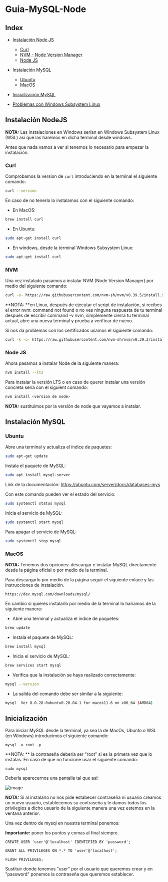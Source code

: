 # Guia-MySQL-Node

## **Index** 


- [Instalación Node JS](#Instalación-NodeJS)
  - [Curl](#Curl)
  - [NVM - Node Version Manager](#NVM)
  - [Node JS](#Node-JS)

  
- [Instalación MySQL](#Instalación-MySQL)
  - [Ubuntu](#Ubuntu)
  - [MacOS](#MacOS)
- [Inicialización MySQL](#Inicialización)
- [Problemas con Windows Subsystem Linux](#)

## Instalación NodeJS

**NOTA:** Las instalaciones en Windows serían en Windows Subsystem Linux (WSL) así que las haremos en dicha terminal desde windows.

Antes que nada vamos a ver si tenemos lo necesario para empezar la instalación.

### Curl

Comprobamos la version de ```curl``` introduciendo en la terminal el siguiente comando:

```bash
curl --version
```

En caso de no tenerlo lo instalamos con el siguiente comando: 
- En MacOS:

```bash
brew install curl
```

- En Ubuntu:
```bash
sudo apt-get install curl
```

- En windows, desde la terminal Windows Subsystem Linux:
```bash
sudo apt-get install curl
```
### NVM
Una vez instalado pasamos a instalar NVM (Node Version Manager) por medio del siguiente comando:

```bash
curl -o- https://raw.githubusercontent.com/nvm-sh/nvm/v0.39.5/install.sh | bash
```


**NOTA: **en Linux, después de ejecutar el script de instalación, si recibes el error nvm: command not found o no ves ninguna respuesta de tu terminal después de escribir command -v nvm, simplemente cierra tu terminal actual, abre una nueva terminal y prueba a verificar de nuevo.

Si nos da problemas con los certificados usamos el siguiente comando: 

```bash
curl -k -o- https://raw.githubusercontent.com/nvm-sh/nvm/v0.39.3/install.sh | bash
``` 

### Node JS

Ahora pasamos a instalar Node de la siguiente manera: 

```bash
nvm install --lts
```

Para instalar la versión LTS o en caso de querer instalar una versión concreta sería con el siguient comando:

```bash
nvm install <version de node>
```

**NOTA:** sustituimos <version de node> por la versión de node que vayamos a instalar.

## Instalación MySQL

 ### Ubuntu
 
Abre una terminal y actualiza el índice de paquetes:
```bash
sudo apt-get update
```

Instala el paquete de MySQL:

```bash
sudo apt install mysql-server
```
Link de la documentación: https://ubuntu.com/server/docs/databases-mys

Con este comando pueden ver el estado del servicio: 

```bash
sudo systemctl status mysql
```

Inicia el servicio de MySQL:

```bash
sudo systemctl start mysql
```

Para apagar el servicio de MySQL:

```bash
sudo systemctl stop mysql
```


### MacOS

**NOTA:** Tenemos dos opciones: descargar e instalar MySQL directamente desde la página oficial o por medio de la terminal.

Para descargarlo por medio de la página seguir el siguiente enlace y las instrucciones de instalación.

```
https://dev.mysql.com/downloads/mysql/
```
En cambio si quieres instalarlo por medio de la terminal lo haríamos de la siguiente manera: 

- Abre una terminal y actualiza el índice de paquetes:
```bash
brew update
```

- Instala el paquete de MySQL:
```bash
brew install mysql
```

- Inicia el servicio de MySQL:

```bash
brew services start mysql
```
- Verifica que la instalación se haya realizado correctamente:

```bash
mysql --version
```

- La salida del comando debe ser similar a la siguiente:

```bash
mysql  Ver 8.0.28-0ubuntu0.20.04.1 for macos11.6 on x86_64 (AMD64)
```


## Inicialización

Para iniciar MySQL desde la terminal, ya sea la de MacOs, Ubunto o WSL (en Windows) introducimos el siguiente comando: 

```
mysql -u root -p
```
**NOTA: ** la contraseña debería ser "root" si es la primera vez que lo instalas.
En caso de que no funcione usar el siguiente comando: 
```
sudo mysql
```

Debería aparecernos una pantalla tal que así: 

![image](https://github.com/Suareguen/Guia-MySQL-Node/assets/103899316/4a709df2-499b-4870-b083-6631cfbc8f54)



**NOTA:** Si al instalarlo no nos pide estabecer contraseña ni usuario creamos un nuevo usuario, establecemos su contraseña y le damos todos los privilegios a dicho usuario de la siguiente manera una vez estemos en la ventana anterior.

Una vez dentro de mysql en nuestra terminal ponemos:

**Importante:** poner los puntos y comas al final siempre.
```
CREATE USER 'user'@'localhost' IDENTIFIED BY 'password';
```
```
GRANT ALL PRIVILEGES ON *.* TO 'user'@'localhost';
```

```
FLUSH PRIVILEGES;
```

Sustituir donde tenemos "user" por el usuario que queremos crear y en "password" ponemos la contraseña que queremos establecer.


